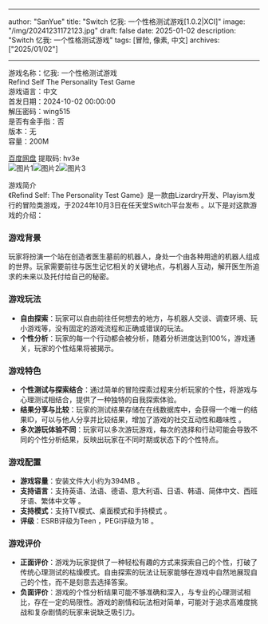 
---
author: "SanYue"
title: "Switch 忆我: 一个性格测试游戏[1.0.2|XCI]"
image: "/img/20241231172123.jpg"
draft: false
date: 2025-01-02
description: "Switch 忆我: 一个性格测试游戏"
tags: [冒险, 像素, 中文]
archives: ["2025/01/02"]

---

游戏名称：忆我: 一个性格测试游戏   
Refind Self The Personality Test Game    
游戏语言：中文  
首发日期：2024-10-02 00:00:00  
解压密码：wing515  
是否有金手指：否  
版本：无   
容量：200M

[百度网盘](https://pan.baidu.com/s/1imQavo5elXEhZy0DZwsWGA) 提取码: hv3e  
![图片1](/img/6a7791.jpg)![图片2](/img/f7e478.jpg)![图片3](/img/dfad6e.jpg)  

游戏简介  
《Refind Self: The Personality Test Game》是一款由Lizardry开发、Playism发行的冒险类游戏，于2024年10月3日在任天堂Switch平台发布 。以下是对这款游戏的介绍：

### 游戏背景
玩家将扮演一个站在创造者医生墓前的机器人，身处一个由各种用途的机器人组成的世界。玩家需要前往与医生记忆相关的关键地点，与机器人互动，解开医生所追求的未来以及托付给自己的秘密。

### 游戏玩法
- **自由探索**：玩家可以自由前往任何想去的地方，与机器人交谈、调查环境、玩小游戏等，没有固定的游戏流程和正确或错误的玩法。
- **个性分析**：玩家的每一个行动都会被分析，随着分析进度达到100%，游戏通关，玩家的个性结果将被揭示。

### 游戏特色
- **个性测试与探索结合**：通过简单的冒险探索过程来分析玩家的个性，将游戏与心理测试相结合，提供了一种独特的自我探索体验。
- **结果分享与比较**：玩家的测试结果存储在在线数据库中，会获得一个唯一的结果ID，可以与他人分享并比较结果，增加了游戏的社交互动性和趣味性 。
- **多次游玩体验不同**：玩家可以多次游玩游戏，每次的选择和行动可能会导致不同的个性分析结果，反映出玩家在不同时期或状态下的个性特点。

### 游戏配置
- **游戏容量**：安装文件大小约为394MB 。
- **支持语言**：支持英语、法语、德语、意大利语、日语、韩语、简体中文、西班牙语、繁体中文等 。
- **支持模式**：支持TV模式、桌面模式和手持模式 。
- **评级**：ESRB评级为Teen ，PEGI评级为18 。

### 游戏评价
- **正面评价**：游戏为玩家提供了一种轻松有趣的方式来探索自己的个性，打破了传统心理测试的枯燥模式。自由探索的玩法让玩家能够在游戏中自然地展现自己的个性，而不是刻意去选择答案。
- **负面评价**：游戏的个性分析结果可能不够准确和深入，与专业的心理测试相比，存在一定的局限性。游戏的剧情和玩法相对简单，可能对于追求高难度挑战和复杂剧情的玩家来说缺乏吸引力。
